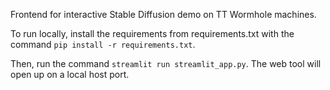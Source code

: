 Frontend for interactive Stable Diffusion demo on TT Wormhole machines.

To run locally, install the requirements from requirements.txt with the command `pip install -r requirements.txt`. 

Then, run the command `streamlit run streamlit_app.py`. The web tool will open up on a local host port.